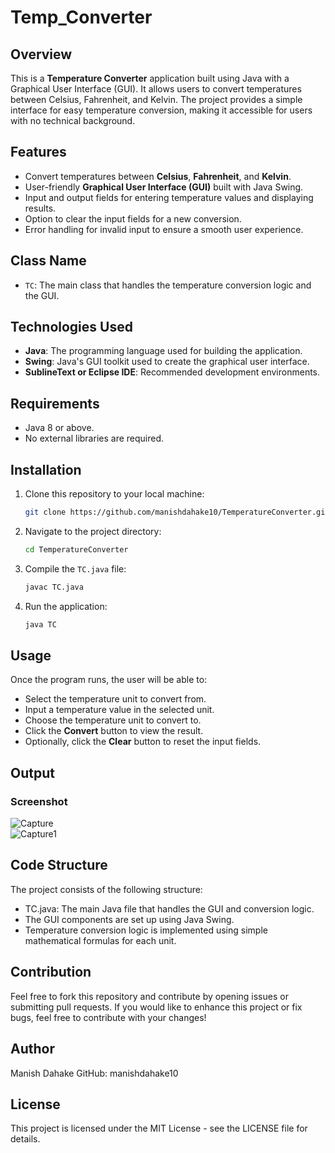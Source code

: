# Temp_Converter

## Overview
This is a **Temperature Converter** application built using Java with a Graphical User Interface (GUI). It allows users to convert temperatures between Celsius, Fahrenheit, and Kelvin. The project provides a simple interface for easy temperature conversion, making it accessible for users with no technical background.

## Features
- Convert temperatures between **Celsius**, **Fahrenheit**, and **Kelvin**.
- User-friendly **Graphical User Interface (GUI)** built with Java Swing.
- Input and output fields for entering temperature values and displaying results.
- Option to clear the input fields for a new conversion.
- Error handling for invalid input to ensure a smooth user experience.

## Class Name
- `TC`: The main class that handles the temperature conversion logic and the GUI.

## Technologies Used
- **Java**: The programming language used for building the application.
- **Swing**: Java's GUI toolkit used to create the graphical user interface.
- **SublineText or Eclipse IDE**: Recommended development environments.

## Requirements
- Java 8 or above.
- No external libraries are required.

## Installation
1. Clone this repository to your local machine:
    ```bash
    git clone https://github.com/manishdahake10/TemperatureConverter.git
    ```

2. Navigate to the project directory:
    ```bash
    cd TemperatureConverter
    ```

3. Compile the `TC.java` file:
    ```bash
    javac TC.java
    ```

4. Run the application:
    ```bash
    java TC
    ```

## Usage
Once the program runs, the user will be able to:
- Select the temperature unit to convert from.
- Input a temperature value in the selected unit.
- Choose the temperature unit to convert to.
- Click the **Convert** button to view the result.
- Optionally, click the **Clear** button to reset the input fields.

##  Output
### Screenshot
![Capture](https://github.com/user-attachments/assets/8c286d49-3665-42c8-97e6-fdc5078e1dbc) <br>
![Capture1](https://github.com/user-attachments/assets/f5cca6b8-8081-4fc9-adf3-cfe3bc72a51b)

## Code Structure
The project consists of the following structure:

- TC.java: The main Java file that handles the GUI and conversion logic.
- The GUI components are set up using Java Swing.
- Temperature conversion logic is implemented using simple mathematical formulas for each unit.

## Contribution
Feel free to fork this repository and contribute by opening issues or submitting pull requests. If you would like to enhance this project or fix bugs, feel free to contribute with your changes!

## Author
Manish Dahake
GitHub: manishdahake10

## License
This project is licensed under the MIT License - see the LICENSE file for details.
